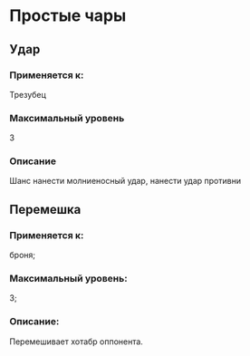 # Простые чары

## Удар

### Применяется к:

Трезубец

### Максимальный уровень&#x20;

3

### Описание&#x20;

Шанс нанести молниеносный удар, нанести удар противни



## Перемешка

### Применяется к:

броня;

### Максимальный уровень:

3;

### Описание:

Перемешивает хотабр оппонента.

